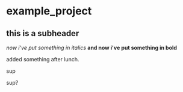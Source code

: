 # example_project

## this is a subheader
*now i've put something in italics*
__and now i've put something in bold__

added something after lunch.

sup

sup?
